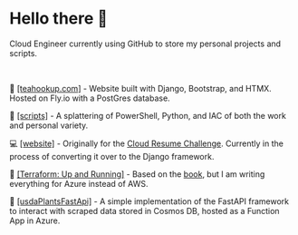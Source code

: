 # Hello there 👋

Cloud Engineer currently using GitHub to store my personal projects and scripts. 

<br>

:tea: <a href="https://github.com/cmeadowstech/scripts">[teahookup.com]</a> - Website built with Django, Bootstrap, and HTMX. Hosted on Fly.io with a PostGres database.

:blue_book: <a href="https://github.com/cmeadowstech/scripts">[scripts]</a> - A splattering of PowerShell, Python, and IAC of both the work and personal variety. 

:computer: <a href="https://github.com/cmeadowstech/Website">[website]</a> - Originally for the <a href="https://cloudresumechallenge.dev/">Cloud Resume Challenge</a>. Currently in the process of converting it over to the Django framework.

:suspension_railway: [[Terraform: Up and Running]](https://github.com/cmeadowstech/Terraform-Up-and-Running) - Based on the [book](https://www.terraformupandrunning.com/), but I am writing everything for Azure instead of AWS.

:fallen_leaf: [[usdaPlantsFastApi]](https://github.com/cmeadowstech/usdaPlantsFastApi) - A simple implementation of the FastAPI framework to interact with scraped data stored in Cosmos DB, hosted as a Function App in Azure.

